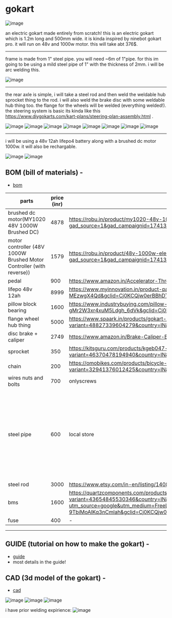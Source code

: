 # gokart

![image](https://github.com/user-attachments/assets/28825649-af80-4aaa-a721-d62e14c98028)

an electric gokart made entirely from scratch! this is an electric gokart which is 1.2m long and 500mm wide. it is kinda inspired by ninebot gokart pro. it will run on 48v and 1000w motor. this will take abt 376$. 

---

frame is made from 1" steel pipe. you will need ~6m of 1"pipe. for this im going to be using a mild steel pipe of 1" with the thickness of 2mm. i will be arc welding this. 

![image](https://github.com/user-attachments/assets/cdd2d978-b8b7-432c-a208-fdc85f8fef1f)

---


the rear axle is simple, i will take a steel rod and then weld the weldable hub sprocket thing to the rod. i will also weld the brake disc with some weldable hub thing too. the flange for the wheels will be welded (everything welded!). the steering system is basic its kinda like this https://www.diygokarts.com/kart-plans/steering-plan-assembly.html .

![image](https://github.com/user-attachments/assets/11743bb5-2191-4ad1-93b8-42f2f4f824e6)
![image](https://github.com/user-attachments/assets/16e6af4b-e705-4d80-ae5c-9ad606fe9a18)
![image](https://github.com/user-attachments/assets/84a643fa-c8d4-47ab-bbd7-7d1176af8833)
![image](https://github.com/user-attachments/assets/18683f52-61df-490d-9924-3717ba691392)
![image](https://github.com/user-attachments/assets/3f1f1b0b-8488-48ed-bd54-7fccdc79f312)
![image](https://github.com/user-attachments/assets/fd5b127b-92c1-4bd8-b644-d7c966064f4c)
![image](https://github.com/user-attachments/assets/5809f60c-cf20-41a6-b2fc-80d0e6eb3fd1)
![image](https://github.com/user-attachments/assets/6d3a9daf-451a-42d3-b08d-11827b3ce80a)

---

i will be using a 48v 12ah lifepo4 battery along with a brushed dc motor 1000w. it will also be rechargable.

![image](https://github.com/user-attachments/assets/12f13d8a-205f-41f1-809d-345ae465c790)
![image](https://github.com/user-attachments/assets/c9553607-0e18-4ab6-845e-e74599703e7a)


## BOM (bill of materials) -
- [bom](https://docs.google.com/spreadsheets/d/1LPSlbtKpX_TeVwNVUrJRe5h6A8NwFC940OG_mSA_TPQ/edit?usp=sharing)

| parts                                     | price (inr) | link                                                                                                                                                                                                                                                                                                                                                                                                                                                                                                                                                                                                                                                     | quantity                                                                                   |
|-------------------------------------------|-------------|----------------------------------------------------------------------------------------------------------------------------------------------------------------------------------------------------------------------------------------------------------------------------------------------------------------------------------------------------------------------------------------------------------------------------------------------------------------------------------------------------------------------------------------------------------------------------------------------------------------------------------------------------------|--------------------------------------------------------------------------------------------|
| brushed dc motor(MY1020 48V 1000W Brushed DC) | 4878        | https://robu.in/product/my1020-48v-1000w-electric-go-kart-brushed-dc-motor-with-foot/?gad_source=1&gad_campaignid=17413441824&gbraid=0AAAAADvLFWezANsYtoMKc0Iv6amYd1QYr&gclid=Cj0KCQjw0erBBhDTARIsAKO8iqSp_ugB0gDLAScbWdfDagcjW8mKkf57Be9DDXyhmfsAP_W5Zj3kEPIaAsmrEALw_wcB | 1                                                                                          |
| motor controller (48V 1000W Brushed Motor Controller (with reverse)) | 1579        | https://robu.in/product/48v-1000w-electric-vehicle-motor-brush-controller-scooter-motor/?gad_source=1&gad_campaignid=17413441824&gbraid=0AAAAADvLFWezANsYtoMKc0Iv6amYd1QYr&gclid=Cj0KCQjw0erBBhDTARIsAKO8iqQ28JkXBaimfa_Z0WQW6oJ_IjoT8sXxe2lT5BaUpLXyINwgkXzgdN8aAkN_EALw_wcB | 1                                                                                          |
| pedal                                     | 900         | https://www.amazon.in/Accelerator-Throttle-Rickshaw-Electric-eletric/dp/B0CPVNDHZB?source=ps-sl-shoppingads-lpcontext&ref_=fplfs&psc=1&smid=A349HX76H23DP6                                                                                                                                                                                                                                                                                                                                                                                                                | 1                                                                                          |
| lifepo 48v 12ah                           | 8999        | https://www.myinnovation.in/product-page/48v-12ah-ebike-e-scooty-toto-battery-lifepo4-lithium-iron-phosphet-battery?gad_source=1&gad_campaignid=19597394074&gbraid=0AAAAABThWGJantNgw0WcvTb-MEzwgX4Qd&gclid=Cj0KCQjw0erBBhDTARIsAKO8iqT9379AmOXNaNCttV0G8ZYr_qv7ybN0EYkPiMHR8JznLcV-WQWOcVgaAgXdEALw_wcB | 1                                                                                          |
| pillow block bearing                      | 1600        | https://www.industrybuying.com/pillow-block-bearings-ekd-BEA.PIL.626171457?utm_source=Google&utm_medium=PLA&utm_campaign=PLA_Longtail_GSTPref_troas&gad_source=1&gad_campaignid=21344143087&gbraid=0AAAAADesIl-gMr2W3xr4xuM5Ldgh_6dVk&gclid=Cj0KCQjw0erBBhDTARIsAKO8iqRu2CMSLpxayFjLvtK8acua4CQqc-Vh6Ua0ZVwwg6UAcyimgGkS2r8aAkirEALw_wcB | 4                                                                                          |
| flange wheel hub thing                    | 5000        | https://www.spaark.in/products/gokart-rear-wheel-hubs?variant=48827339604279&country=IN&currency=INR&utm_medium=product_sync&utm_source=google&utm_content=sag_organic&utm_campaign=sag_organic&srsltid=AfmBOooj1JGZHwGM9mdZ7uo6HQZZua15ViLOwmEPLdsU1Zwnn6_sQUXMWGQ                                                                                                                                            | 2                                                                                          |
| disc brake + caliper                      | 2749        | https://www.amazon.in/Brake-Caliper-Electric-Scooter-Adapter/dp/B091CWQFJ4?source=ps-sl-shoppingads-lpcontext&ref_=fplfs&psc=1&smid=A2QSP1UFZC8LEM&utm_source=chatgpt.com                                                                                                                                                                                                                                                                                                                                                                                                 | 1                                                                                          |
| sprocket                                  | 350         | https://kitsguru.com/products/kgeb047-motorcycle-54t-54-tooth-rear-drive-sprocket-tf8-for-47cc-49cc-mini-pocket-bike?variant=46370478194940&country=IN&currency=INR&utm_medium=product_sync&utm_source=google&utm_content=sag_organic&utm_campaign=sag_organic&srsltid=AfmBOorrP7pBAxP2HCT7tqklhHZpvAKNohnFESuaTt3ey_nWR-Kzmo-MjC4                                                   | 1                                                                                          |
| chain                                     | 200         | https://omobikes.com/products/bicycle-spare-parts-chain-single-speed?variant=32941376012425&country=IN&currency=INR&utm_medium=product_sync&utm_source=google&utm_content=sag_organic&utm_campaign=sag_organic&srsltid=AfmBOoreGNcQVXChF2CRfuIcr4MZGsgpP1BLxlxtxc11SPRAbC1Aih2Qo0Q                                                                             | 1                                                                                          |
| wires nuts and bolts                      | 700         | onlyscrews                                                                                                                                                                                                                                                                                                                                                                                                                                                                                                                                                                                                                                               | -                                                                                          |
| steel pipe                                | 600         | local store                                                                                                                                                                                                                                                                                                                                                                                                                                                                                                                                                                                                                                              | (600x2 + 215x2 + 50x2 + 200x2 + 170x2 + 320 + 410 + 560 + 140x2 + 290 + 575 + 450x2)mm = 5805mm = 5.805m = ~6m |
| steel rod                                 | 3000        | https://www.etsy.com/in-en/listing/1408721002/1-diameter-steel-rod-round-solid-rod?variation0=3277450657                                                                                                                                                                                                                                                                                                                                                                                                                                                                 | 600mm                                                                                      |
| bms                                       | 1600        | https://quartzcomponents.com/products/daly-lifepo4-16s-48v-40a-waterproof-battery-management-system-bms-protection-board?variant=43654845530346&country=IN&currency=INR&utm_medium=product_sync&utm_source=google&utm_content=sag_organic&utm_campaign=sag_organic?utm_source=google&utm_medium=FreeListings&gad_source=1&gad_campaignid=20396578075&gbraid=0AAAAACPPFdNyKfm-9TbiMoAIKq3nCmlah&gclid=Cj0KCQjw0erBBhDTARIsAKO8iqQiF390o79MtME_RitSpqAb8EHut8btuFoHuICKs47q90ljyQOV1aEaAom1EALw_wcB | 1                                                                                          |
| fuse                                      | 400         | -                                                                                                                                                                                                                                                                                                                                                                                                                                                                                                                                                                                                                                                        | 1                                                                                          |
---

## GUIDE (tutorial on how to make the gokart) -
- [guide](https://docs.google.com/presentation/d/1KLbMqiQlSO5LmJ1qEjIzW0HaYhiOfqkQMV1bJqHJmUQ/edit?usp=sharing)
- most details in the guide!


## CAD (3d model of the gokart) - 
- [cad](https://a360.co/43lIhdm)

![image](https://github.com/user-attachments/assets/ab7aebe1-25c1-41ac-a766-6afc5724378b)
![image](https://github.com/user-attachments/assets/2e172096-387b-4491-b798-bc400338af28)
![image](https://github.com/user-attachments/assets/7ae0b8c9-1c10-4d2e-8531-664b1dd2a165)

i have prior welding expirience:
![image](https://github.com/user-attachments/assets/650b3076-6e30-460c-911f-2da147b555b0)


